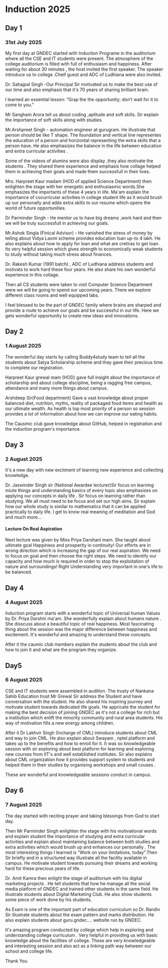 # Induction 2025
## Day 1
### 31st July 2025
My first day at GNDEC started with Induction Programe in the auditorium where all the CSE and IT students were present. The atmosphere of the college auditorium is filled with full of enthusiasm and happiness.  After waiting for about 30 minutes , the host invited the first speaker. The speaker introduce us to college .Cheif guest and ADC of Ludhiana were  also invited.  

Dr. Sahajpal Singh -Our Principal Sir  motivated us to make the best use of our time and also emphasis that it's 70 years of sharing brilliant brain. 

I learned an essential lesson: “Grap the  the opportunity; don’t wait for it to come to you.” 

Mr Sangham Arora tell us about coding ,aplitude and soft skills. Sir explain the importance of soft skills along with studies. 

Mr.Arshpreet Singh - automation engineer at gurugram. He illustrate that person should be like T shape. The foundation and vertical   line representes the education of a person and horizontal  representing the  extra skills that  a person have. He also emphasizes the balance in the life between education and extra curricular activities .

Some of the videos of alumins were also display ,they also motivate the students . They shared there experience and emphasis how collage helped them in achieving their goals and made them successfull in their lives. 

Mrs. Harpreet Kaur madam (HOD of applied Science Department) then enlighten the stage with her energetic and enthusiasmic words.She emphasizes the importants of these 4 years in life. Ma'am explain the importance of cocurricular activities in college student life as it would brush up our personally and adds extra skills to our resume which opens the world of future opportunities. 

Dr Parminder Singh - He mentor us to have big dreams ,work hard and then we will be truly successfull in achieving our goals. 

Mr.Ashok Singla (Finical Advisor) - He vanished the stress of money by telling about Vidya Laxmi scheme provides education loan up-to 4 lakh.  He also explains about  how to apply for loan and what are cretiras to get loan.  Its very helpful session which gives strength to economically weak students to study without taking much stress about finances. 

Dr. Rakesh Kumar (1991 batch) , ADC of Ludhiana address students and motivats to work hard these four years. He also share his own wonderful experience in this collage. 

Then all CS students were taken to visit Computer Science Department were we will be going to spend our upcoming years. There we explore different class rooms and well equipped labs. 

I feel blessed to be the part of GNDEC family where brains are sharped and provide a route to achieve our goals and be successful in our life.  Here we gets wonderful opportunity to create new ideas and innovations.

## Day 2
### 1 August 2025
The wonderful day starts by  calling Buddy4study team to tell all the students about Satya Scholarship scheme and they gave their precious time to complete our registration.

Harpreet Kaur grewal mam (HOD) gave full insight about the importance of scholarship and about college discipline, being a ragging free campus, attendance and many more things about campus. 

Arshdeep Sir(Food department) Gave a vast knowledge about proper balanced diet, nutrition, myths, reality of packaged food items and health as our ultimate wealth. As health is top most priority of a person so session provides a lot of information about how we can improve our eating habits. 

The Causmic club gave knowledge about GitHub, helped in registration and the induction program's importance.

## Day 3
### 2 August 2025
It's a new day with new excitment of learning new experience and collecting knowledge.

Dr. Jaswinder Singh sir (National Awardee lecturer)Sir focus on learning miute things and understanding basics of every topic also emphasizes on applying our concepts in daily life . Sir focus on learning rather than studying. We all must need to be focus and set our high aims. Sir explain how our whole study is similar to mathematics that it can be applied practically to daily life. I get to know real meaning of meditation and God and much more... 
#### Lecture On Real Aspiration
Next lecture was given by Miss Priya Darshani mam. She taught about ultimate goal Happiness and prosperity in continuity! Our efforts are in wrong direction which is increasing the gap of our real aspiration. We need to focus on goal and then choose the right steps. We need to identify our capacity and how much is required in order to stop the exploitation of nature and surroundings! Right Understanding very important in one's life to be  balanced.

## Day 4
### 4 August 2025
Induction program starts with a wonderful topic of Universal human  Values by Dr. Priya Darshni ma'am. She wonderfully explain about humans nature . She disscuss about a beautiful topic of real happiness. Most fascinating thing about the session was the major difference between happiness and excitement. It's wonderful and amazing to understand these concepts. 

After it the caumic club  members explain the students about the club and how to join it and what are the program they organize. 

## Day5
### 6 August 2025
CSE and IT students were assembled in audition. The trusty of Nankana Sahib Education trust Mr Grewal Sir address the Student and have conversation with the student. He also shared his inspiring journey and motivate student towards dedicated life goals. He appricate the student for making the best decision of joining GNDEC as it's not a college  for rich  but a institution which enlift the minority community and rural area students. His way of motivation fills a new energy among children.

After it Dr Lakhvir Singh (Incharge of CML) introduce students about CML and way to join CML. He also explain about Swayam , nptel platform  and takes up to the benefits and how to enroll for it. It was so knowledgeable session with sir exploring about best platform for learning and exploring new courses from IIT's and well established institutes. Sir also explains about CML organization how it provides support system to students and helped them in their studies by organising  workshops and small  couses .

These are wonderful and knowledgeable sessions conduct in campus. 

## Day 6
### 7 August 2025
The day started with reciting prayer and taking blessings from God to start day. 

Then Mr Parminder Singh enlighten the stage with his motivational words and explain student the importance of studying and extra curricular activities and explain about maintaining balance between both studies and extra activities which would brush up and enhances our personally . The most interesting things I learned is "Work on your limitations, today".Then Sir briefly and in a structured way illustrate all the facility available in campus. He motivate student towards pursuing their dreams and working hard for these precious years of life. 

Dr. Amit Kamra then enlight the stage of auditorium with his digital marketing projects . He tell students  that how he manage all the social media platform of GNDEC and   trained other students  in the same field. He illustrate students about Digital Marketing Club. He also show students some piece of work done by his students.

As Exam is one of the important part  of education curriculum so   Dr. Randiv Sir illustrate students about the exam pattern and marks distribution. He also explain students about guru.gndec.... website run by GNDEC. 

It's amazing program conducted by college which  help in exploring and understanding college curriculum . Very helpful in providing us with basic knowledge about the facilities of college.  These are very knowledgeable and interesting session and also act as a linking path way between our school and college life.

Thank You
